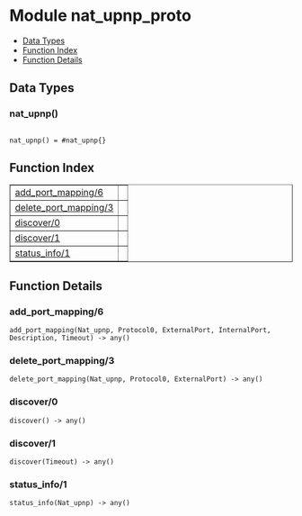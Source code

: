 

# Module nat_upnp_proto #
* [Data Types](#types)
* [Function Index](#index)
* [Function Details](#functions)



<a name="types"></a>

## Data Types ##




### <a name="type-nat_upnp">nat_upnp()</a> ###



<pre><code>
nat_upnp() = #nat_upnp{}
</code></pre>


<a name="index"></a>

## Function Index ##


<table width="100%" border="1" cellspacing="0" cellpadding="2" summary="function index"><tr><td valign="top"><a href="#add_port_mapping-6">add_port_mapping/6</a></td><td></td></tr><tr><td valign="top"><a href="#delete_port_mapping-3">delete_port_mapping/3</a></td><td></td></tr><tr><td valign="top"><a href="#discover-0">discover/0</a></td><td></td></tr><tr><td valign="top"><a href="#discover-1">discover/1</a></td><td></td></tr><tr><td valign="top"><a href="#status_info-1">status_info/1</a></td><td></td></tr></table>


<a name="functions"></a>

## Function Details ##

<a name="add_port_mapping-6"></a>

### add_port_mapping/6 ###

`add_port_mapping(Nat_upnp, Protocol0, ExternalPort, InternalPort, Description, Timeout) -> any()`


<a name="delete_port_mapping-3"></a>

### delete_port_mapping/3 ###

`delete_port_mapping(Nat_upnp, Protocol0, ExternalPort) -> any()`


<a name="discover-0"></a>

### discover/0 ###

`discover() -> any()`


<a name="discover-1"></a>

### discover/1 ###

`discover(Timeout) -> any()`


<a name="status_info-1"></a>

### status_info/1 ###

`status_info(Nat_upnp) -> any()`



